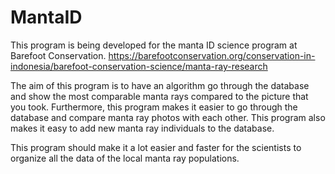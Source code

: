 # MantaID
This program is being developed for the manta ID science program at Barefoot Conservation.
https://barefootconservation.org/conservation-in-indonesia/barefoot-conservation-science/manta-ray-research

The aim of this program is to have an algorithm go through the database and show the most comparable manta rays compared to the picture that you took.
Furthermore, this program makes it easier to go through the database and compare manta ray photos with each other.
This program also makes it easy to add new manta ray individuals to the database.

This program should make it a lot easier and faster for the scientists to organize all the data of the local manta ray populations.
